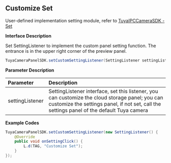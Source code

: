 ## Customize Set

User-defined implementation setting module, refer to [TuyaIPCCameraSDK - Set](<https://tuyainc.github.io/tuyasmart_camera_android_sdk_doc/en/resource/camera_device_points.html>)

**Interface Description**

Set SettingListener to implement the custom panel setting function. The entrance is in the upper right corner of the preview panel.

```java
TuyaCameraPanelSDK.setCustomSettingListener(SettingListener settingListener);
```

 **Parameter Description**

| Parameter       | Description                                                  |
| :-------------- | :----------------------------------------------------------- |
| settingListener | SettingListener interface, set this listener, you can customize the cloud storage panel; you can customize the settings panel, if not set, call the settings panel of the default Tuya camera |

**Example Codes**

```java
TuyaCameraPanelSDK.setCustomSettingListener(new SettingListener() {
    @Override
    public void onSettingClick() {
        L.d(TAG, "Customize Set");
    }
});
```